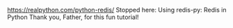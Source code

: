https://realpython.com/python-redis/
Stopped here: Using redis-py: Redis in Python
Thank you, Father, for this fun tutorial!